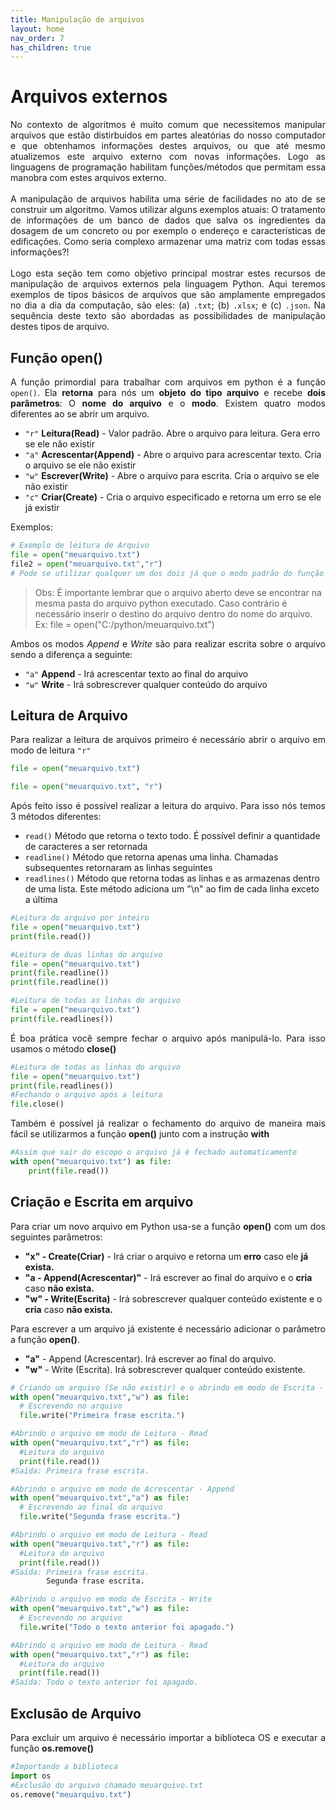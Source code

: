 ```yaml
---
title: Manipulação de arquivos
layout: home
nav_order: 7
has_children: true
---
```




<h1>Arquivos externos</h1>

<p align = "justify">
No contexto de algoritmos é muito comum que necessitemos manipular arquivos que estão distirbuidos em partes aleatórias do nosso computador e que obtenhamos informações destes arquivos, ou que até mesmo atualizemos este arquivo externo com novas informações. Logo as linguagens de programação habilitam funções/métodos que permitam essa manobra com estes arquivos externo.
<br><br>
A manipulação de arquivos habilita uma série de facilidades no ato de se construir um algoritmo. Vamos utilizar alguns exemplos atuais: O tratamento de informações de um banco de dados que salva os ingredientes da dosagem de um concreto ou por exemplo o endereço e características de edificações. Como seria complexo armazenar uma matriz com todas essas informações?!
<br><br>
Logo esta seção tem como objetivo principal mostrar estes recursos de manipulação de arquivos externos pela linguagem Python. Aqui teremos exemplos de tipos básicos de arquivos que são amplamente empregados no dia a dia da computação, são eles: (a) <code>.txt</code>; (b)  <code>.xlsx</code>; e (c) <code>.json</code>. Na sequência deste texto são abordadas as possibilidades de manipulação destes tipos de arquivo.
</p>

<h2>Função open()</h2>

<p align = "justify">
A função primordial para trabalhar com arquivos em python é a função <code>open()</code>.
Ela <b>retorna</b> para nós um <b>objeto do tipo arquivo</b> e recebe <b>dois parâmetros</b>: O <b>nome do arquivo</b> e o <b>modo</b>.
Existem quatro modos diferentes ao se abrir um arquivo.
</p>

<ul>
  <li><code>"r"</code> <b>Leitura(Read)</b> - Valor padrão. Abre o arquivo para leitura. Gera erro se ele não existir</li>
  <li><code>"a"</code> <b>Acrescentar(Append)</b> - Abre o arquivo para acrescentar texto. Cria o arquivo se ele não existir</li>
  <li><code>"w"</code> <b>Escrever(Write)</b> - Abre o arquivo para escrita. Cria o arquivo se ele não existir</li>
  <li><code>"c"</code> <b>Criar(Create)</b> - Cria o arquivo especificado e retorna um erro se ele já existir </li>
</ul>
<p align = "justify">
Exemplos:
</p>

```python
# Exemplo de leitura de Arquivo
file = open("meuarquivo.txt")
file2 = open("meuarquivo.txt","r")
# Pode se utilizar qualquer um dos dois já que o modo padrão do função open() é o de leitura
```
> Obs: É importante lembrar que o arquivo aberto deve se encontrar na mesma pasta do arquivo python executado. Caso contrário é necessário inserir o destino do arquivo dentro do nome do arquivo.
> Ex: file = open("C:/python/meuarquivo.txt")

<p align = "justify">
Ambos os modos <i>Append</i> e <i>Write</i> são para realizar escrita sobre o arquivo sendo a diferença a seguinte:
</p>
<ul>
  <li><code>"a"</code> <b>Append</b> - Irá acrescentar texto ao final do arquivo</li>
  <li><code>"w"</code> <b>Write</b> - Irá sobrescrever qualquer conteúdo do arquivo</li>
</ul>
<p align = "justify">

<h2>Leitura de Arquivo</h2>

<p align = "justify">
Para realizar a leitura de arquivos primeiro é necessário abrir o arquivo em modo de leitura <code>"r"</code>
</p>

```python
file = open("meuarquivo.txt")
```

```python
file = open("meuarquivo.txt", "r")
```

<p align = "justify">
Após feito isso é possível realizar a leitura do arquivo. Para isso nós temos 3 métodos diferentes:
</p>
<ul>
  <li><code>read()</code> Método que retorna o texto todo. É possível definir a quantidade de caracteres a ser retornada</li>
  <li><code>readline()</code> Método que retorna apenas uma linha. Chamadas subsequentes retornaram as linhas seguintes</li>
  <li><code>readlines()</code> Método que retorna todas as linhas e as armazenas dentro de uma lista. Este método adiciona um "\n" ao fim de cada linha exceto a última</li>
</ul>

```python
#Leitura do arquivo por inteiro
file = open("meuarquivo.txt")
print(file.read())
```

```python
#Leitura de duas linhas do arquivo
file = open("meuarquivo.txt")
print(file.readline())
print(file.readline())
```

```python
#Leitura de todas as linhas do arquivo
file = open("meuarquivo.txt")
print(file.readlines())
```

<p align = "justify">
É boa prática você sempre fechar o arquivo após manipulá-lo. Para isso usamos o método <b>close()</b>
</p>

```python
#Leitura de todas as linhas do arquivo
file = open("meuarquivo.txt")
print(file.readlines())
#Fechando o arquivo após a leitura
file.close()
```
<p align = "justify">
Também é possível já realizar o fechamento do arquivo de maneira mais fácil se utilizarmos a função <b>open()</b> junto com a instrução <b>with</b>
</p>

```python
#Assim que sair do escopo o arquivo já é fechado automaticamente
with open("meuarquivo.txt") as file:
    print(file.read())
```

<h2>Criação e Escrita em arquivo</h2>

<p align = "justify">
Para criar um novo arquivo em Python usa-se a função <b>open()</b> com um dos seguintes parâmetros:
</p>
<ul>
  <li><b>"x" - Create(Criar)</b> - Irá criar o arquivo e retorna um <b>erro</b> caso ele <b>já exista.</b></li>
  <li><b>"a - Append(Acrescentar)"</b> - Irá escrever ao final do arquivo e o <b>cria</b> caso <b>não exista.</b></li>
  <li><b>"w" - Write(Escrita)</b> - Irá sobrescrever qualquer conteúdo existente e o <b>cria</b> caso <b>não exista.</b></li>
</ul>

<p align = "justify">
Para escrever a um arquivo já existente é necessário adicionar o parâmetro a função <b>open()</b>.
</p>
<ul>
  <li><b>"a"</b> - Append (Acrescentar). Irá escrever ao final do arquivo.</li>
  <li><b>"w"</b> - Write (Escrita). Irá sobrescrever qualquer conteúdo existente.</li>
</ul>

```python
# Criando um arquivo (Se não existir) e o abrindo em modo de Escrita - Write 
with open("meuarquivo.txt","w") as file:
  # Escrevendo no arquivo
  file.write("Primeira frase escrita.")

#Abrindo o arquivo em modo de Leitura - Read
with open("meuarquivo.txt","r") as file:
  #Leitura do arquivo
  print(file.read())
#Saída: Primeira frase escrita.

#Abrindo o arquivo em modo de Acrescentar - Append
with open("meuarquivo.txt","a") as file:
  # Escrevendo ao final do arquivo
  file.write("Segunda frase escrita.")

#Abrindo o arquivo em modo de Leitura - Read
with open("meuarquivo.txt","r") as file:
  #Leitura do arquivo
  print(file.read())
#Saída: Primeira frase escrita.
        Segunda frase escrita.

#Abrindo o arquivo em modo de Escrita - Write
with open("meuarquivo.txt","w") as file:
  # Escrevendo no arquivo
  file.write("Todo o texto anterior foi apagado.")

#Abrindo o arquivo em modo de Leitura - Read
with open("meuarquivo.txt","r") as file:
  #Leitura do arquivo
  print(file.read())
#Saída: Todo o texto anterior foi apagado.
```

<h2>Exclusão de Arquivo</h2>

<p align = "justify">
Para excluir um arquivo é necessário importar a biblioteca OS e executar a função <b>os.remove()</b>
</p>

```python
#Importando a biblioteca
import os
#Exclusão do arquivo chamado meuarquivo.txt
os.remove("meuarquivo.txt")
```
